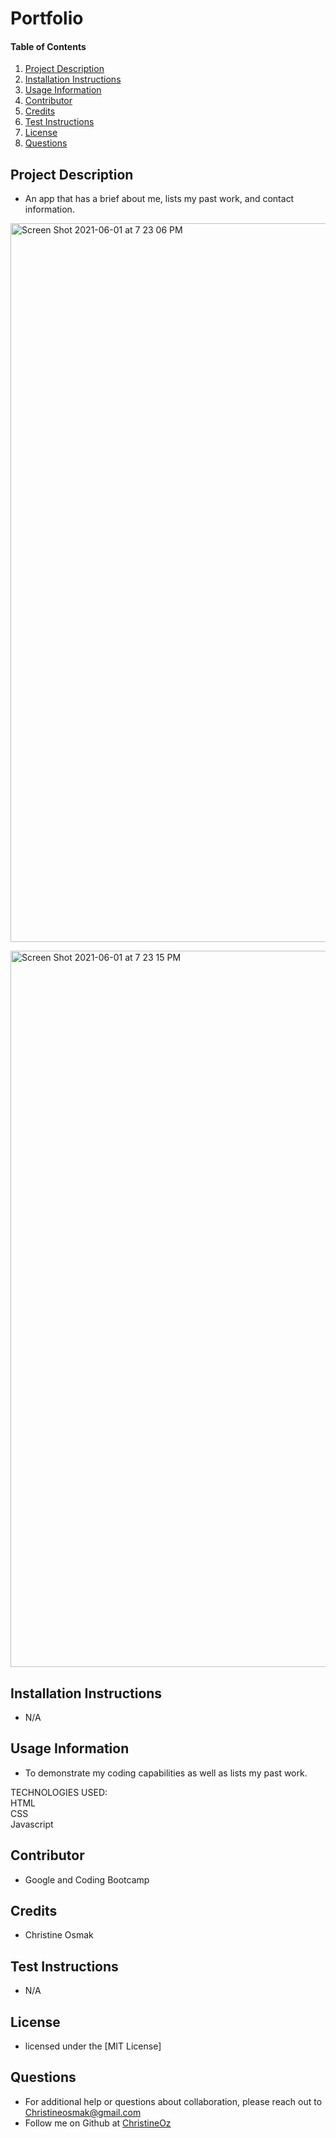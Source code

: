 # Portfolio 
    
#### Table of Contents
1. [Project Description](#project-description)
2. [Installation Instructions](#installation-instructions)
3. [Usage Information](#usage-information)
4. [Contributor](#contributor)
5. [Credits](#credits)
6. [Test Instructions](#test-instructions)
7. [License](#license)
8. [Questions](#questions)
## Project Description
* An app that has a brief about me,  lists my past work, and contact information. 

<img width="1150" alt="Screen Shot 2021-06-01 at 7 23 06 PM" src="https://user-images.githubusercontent.com/77952267/120401907-f5755d00-c30e-11eb-9f61-da2e4b293b79.png"> <br>

<img width="1146" alt="Screen Shot 2021-06-01 at 7 23 15 PM" src="https://user-images.githubusercontent.com/77952267/120401930-00c88880-c30f-11eb-8042-b54228e1380a.png">


## Installation Instructions
* N/A
## Usage Information
* To demonstrate my coding capabilities as well as lists my past work. 

TECHNOLOGIES USED: <br> 
HTML <br>
CSS <br> 
Javascript <br>


## Contributor 
* Google and Coding Bootcamp
## Credits
* Christine Osmak
## Test Instructions
* N/A
## License
* licensed under the [MIT License]
## Questions
* For additional help or questions about collaboration, please reach out to Christineosmak@gmail.com
* Follow me on Github at [ChristineOz](http://github.com/ChristineOz)
